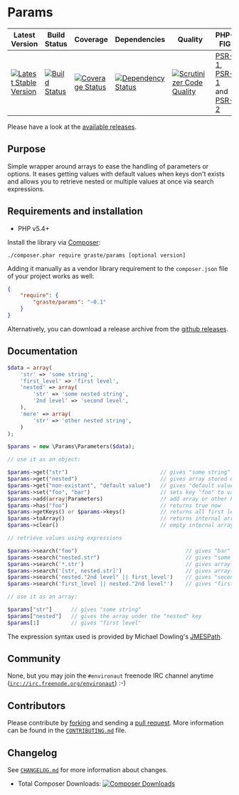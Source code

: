 # Params

| Latest Version | Build Status | Coverage | Dependencies | Quality | PHP-FIG |
| -------------- | ------------ | -------- | ------------ | ------- | ------- |
| [![Latest Stable Version](https://poser.pugx.org/graste/params/version.png)](https://packagist.org/packages/graste/params) | [![Build Status](https://secure.travis-ci.org/graste/params.png)](http://travis-ci.org/graste/params) | [![Coverage Status](https://coveralls.io/repos/graste/params/badge.png)](https://coveralls.io/r/graste/params) | [![Dependency Status](https://www.versioneye.com/user/projects/53aefa3b404aa6df8c000082/badge.svg?style=flat)](https://www.versioneye.com/user/projects/53aefa3b404aa6df8c000082) | [![Scrutinizer Code Quality](https://scrutinizer-ci.com/g/graste/params/badges/quality-score.png?b=master)](https://scrutinizer-ci.com/g/graste/params/?branch=master) | [PSR-1](https://github.com/php-fig/fig-standards/blob/master/accepted/PSR-0.md), [PSR-1](https://github.com/php-fig/fig-standards/blob/master/accepted/PSR-1-basic-coding-standard.md) and [PSR-2](https://github.com/php-fig/fig-standards/blob/master/accepted/PSR-2-coding-style-guide.md) |

Please have a look at the [available releases](https://github.com/graste/params/releases).

## Purpose

Simple wrapper around arrays to ease the handling of parameters or options. It
eases getting values with default values when keys don't exists and allows you
to retrieve nested or multiple values at once via search expressions.

## Requirements and installation

- PHP v5.4+

Install the library via [Composer](https://getcomposer.org/):

```./composer.phar require graste/params [optional version]```

Adding it manually as a vendor library requirement to the `composer.json` file
of your project works as well:

```json
{
    "require": {
        "graste/params": "~0.1"
    }
}
```

Alternatively, you can download a release archive from the [github releases](releases).

## Documentation

```php
$data = array(
    'str' => 'some string',
    'first_level' => 'first level',
    'nested' => array(
        'str' => 'some nested string',
        '2nd level' => 'second level',
    ),
    'more' => array(
        'str' => 'other nested string',
    )
);

$params = new \Params\Parameters($data);

// use it as an object:

$params->get("str")                             // gives "some string"
$params->get("nested")                          // gives array stored under "nested" key
$params->get("non-existant", "default value")   // gives "default value" as given key is non existant
$params->set("foo", "bar")                      // sets key "foo" to value "bar"
$params->add(array|Parameters)                  // add array or other Parameters to current instance
$params->has("foo")                             // returns true now
$params->getKeys() or $params->keys()           // returns all first level keys
$params->toArray()                              // returns internal array
$params->clear()                                // empty internal array

// retrieve values using expressions

$params->search("foo")                                  // gives "bar"
$params->search("nested.str")                           // gives "some nested string"
$params->search('*.str')                                // gives array("some nested string", "other nested string")
$params->search('[str, nested.str]')                    // gives array("some string", "some nested string")
$params->search('nested."2nd level" || first_level')    // gives "second level" as that key exists; other expression not evaluated
$params->search('first_level || nested."2nd level"')    // gives "first level" as that key exists; other expression not evaluated

// use it as an array:

$params["str"]      // gives "some string"
$params["nested"]   // gives the array under the "nested" key
$params[1]          // gives "first level"
```

The expression syntax used is provided by Michael Dowling's [JMESPath](https://github.com/mtdowling/jmespath.php).

## Community

None, but you may join the `#environaut` freenode IRC channel anytime
([`irc://irc.freenode.org/environaut`](irc://irc.freenode.org/environaut)) :-)

## Contributors

Please contribute by [forking](http://help.github.com/forking/) and sending a
[pull request](http://help.github.com/pull-requests/). More information can be
found in the [`CONTRIBUTING.md`](CONTRIBUTING.md) file.

## Changelog

See [`CHANGELOG.md`](CHANGELOG.md) for more information about changes.

* Total Composer Downloads: [![Composer Downloads](https://poser.pugx.org/graste/params/d/total.png)](https://packagist.org/packages/graste/params)
